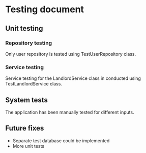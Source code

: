 # Testing document

## Unit testing

### Repository testing
Only user repository is tested using TestUserRepository class.

### Service testing
Service testing for the LandlordService class in conducted using TestLandlordService class.

## System tests
The application has been manually tested for different inputs. 

## Future fixes
* Separate test database could be implemented
* More unit tests
